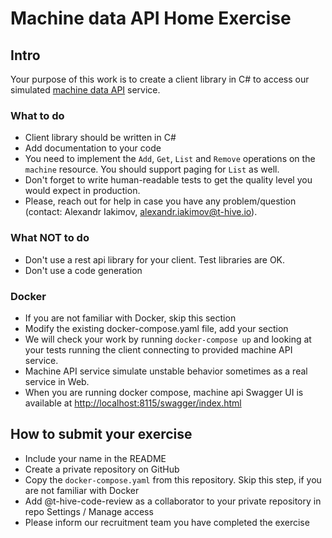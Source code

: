 # Machine data API Home Exercise

## Intro
Your purpose of this work is to create a client library 
in C# to access our simulated [machine data API](./api/swagger.yaml) service. 

### What to do
- Client library should be written in C#
- Add documentation to your code
- You need to implement the `Add`, `Get`, `List` and `Remove` operations on the `machine` resource. You should support paging for `List` as well.
- Don't forget to write human-readable tests to get the quality level you would expect in production. 
- Please, reach out for help in case you have any problem/question (contact: Alexandr Iakimov, alexandr.iakimov@t-hive.io).

### What NOT to do
- Don't use a rest api library for your client. Test libraries are OK.
- Don't use a code generation

### Docker
 - If you are not familiar with Docker, skip this section
 - Modify the existing docker-compose.yaml file, add your section
 - We will check your work by running `docker-compose up` and looking at your tests running the client connecting to provided machine API service. 
 - Machine API service simulate unstable behavior sometimes as a real service in Web. 
 - When you are running docker compose, machine api Swagger UI is available at [http://localhost:8115/swagger/index.html](http://localhost:8115/swagger/index.html) 
 
## How to submit your exercise
- Include your name in the README 
- Create a private repository on GitHub
- Copy the `docker-compose.yaml` from this repository. Skip this step,  if you are not familiar with Docker
- Add @t-hive-code-review as a collaborator to your private repository in repo Settings / Manage access
- Please inform our recruitment team you have completed the exercise

